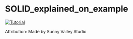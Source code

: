 # SOLID_explained_on_example
[![Tutorial](https://img.youtube.com/vi/eS3ny8mPn2c/0.jpg)](https://youtu.be/eS3ny8mPn2c)

<p>Attribution:
Made by Sunny Valley Studio

